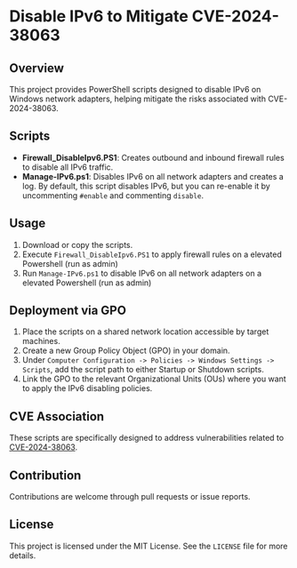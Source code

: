 # Disable IPv6 to Mitigate CVE-2024-38063

## Overview

This project provides PowerShell scripts designed to disable IPv6 on Windows network adapters, helping mitigate the risks associated with CVE-2024-38063.

## Scripts

- **Firewall_DisableIpv6.PS1**: Creates outbound and inbound firewall rules to disable all IPv6 traffic.
- **Manage-IPv6.ps1**: Disables IPv6 on all network adapters and creates a log. By default, this script disables IPv6, but you can re-enable it by uncommenting `#enable` and commenting `disable`.

## Usage

1. Download or copy the scripts.
2. Execute `Firewall_DisableIpv6.PS1` to apply firewall rules on a elevated Powershell (run as admin)
3. Run `Manage-IPv6.ps1` to disable IPv6 on all network adapters on a elevated Powershell (run as admin)

## Deployment via GPO

1. Place the scripts on a shared network location accessible by target machines.
2. Create a new Group Policy Object (GPO) in your domain.
3. Under `Computer Configuration -> Policies -> Windows Settings -> Scripts`, add the script path to either Startup or Shutdown scripts.
4. Link the GPO to the relevant Organizational Units (OUs) where you want to apply the IPv6 disabling policies.

## CVE Association

These scripts are specifically designed to address vulnerabilities related to [CVE-2024-38063](https://cve.mitre.org/cgi-bin/cvename.cgi?name=CVE-2024-38063).

## Contribution

Contributions are welcome through pull requests or issue reports.

## License

This project is licensed under the MIT License. See the `LICENSE` file for more details.
